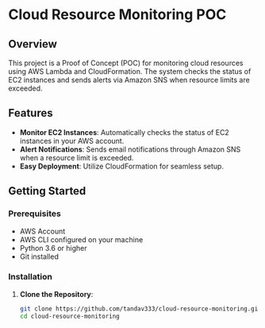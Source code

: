 # Cloud Resource Monitoring POC
## Overview
This project is a Proof of Concept (POC) for monitoring cloud resources using AWS Lambda and CloudFormation. The system checks the status of EC2 instances and sends alerts via Amazon SNS when resource limits are exceeded.

## Features
- **Monitor EC2 Instances**: Automatically checks the status of EC2 instances in your AWS account.
- **Alert Notifications**: Sends email notifications through Amazon SNS when a resource limit is exceeded.
- **Easy Deployment**: Utilize CloudFormation for seamless setup.

## Getting Started

### Prerequisites
- AWS Account
- AWS CLI configured on your machine
- Python 3.6 or higher
- Git installed

### Installation

1. **Clone the Repository**:
   ```bash
   git clone https://github.com/tandav333/cloud-resource-monitoring.git
   cd cloud-resource-monitoring
